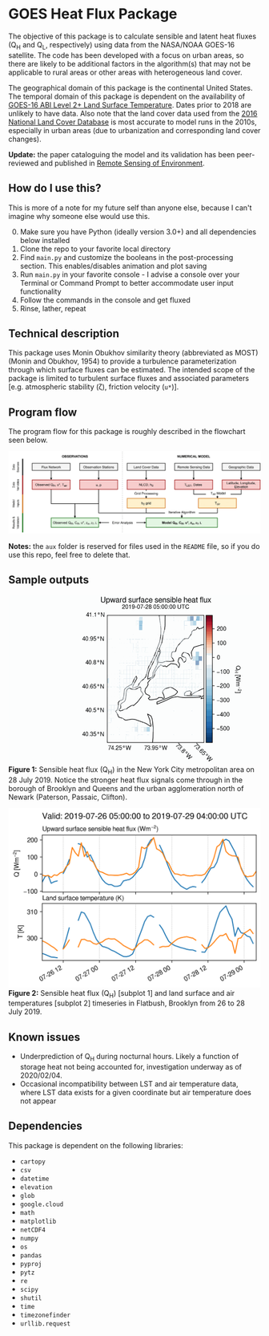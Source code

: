 # GOES Heat Flux Package
The objective of this package is to calculate sensible and latent heat fluxes (Q<sub>H</sub> and Q<sub>L</sub>, respectively) using data from the NASA/NOAA GOES-16 satellite. The code has been developed with a focus on urban areas, so there are likely to be additional factors in the algorithm(s) that may not be applicable to rural areas or other areas with heterogeneous land cover.

The geographical domain of this package is the continental United States. The temporal domain of this package is dependent on the availability of [GOES-16 ABI Level 2+ Land Surface Temperature](https://console.cloud.google.com/storage/browser/gcp-public-data-goes-16/ABI-L2-LSTC). Dates prior to 2018 are unlikely to have data. Also note that the land cover data used from the [2016 National Land Cover Database](https://www.mrlc.gov/data/nlcd-2016-land-cover-conus) is most accurate to model runs in the 2010s, especially in urban areas (due to urbanization and corresponding land cover changes).

**Update:** the paper cataloguing the model and its validation has been peer-reviewed and published in [Remote Sensing of Environment](https://doi.org/10.1016/j.rse.2021.112880).

## How do I use this?
This is more of a note for my future self than anyone else, because I can't imagine why someone else would use this.

0. Make sure you have Python (ideally version 3.0+) and all dependencies below installed
1. Clone the repo to your favorite local directory
2. Find `main.py` and customize the booleans in the post-processing section. This enables/disables animation and plot saving
3. Run `main.py` in your favorite console - I advise a console over your Terminal or Command Prompt to better accommodate user input functionality
4. Follow the commands in the console and get fluxed
5. Rinse, lather, repeat

## Technical description
This package uses Monin Obukhov similarity theory (abbreviated as MOST) (Monin and Obukhov, 1954) to provide a turbulence parameterization through which surface fluxes can be estimated. The intended scope of the package is limited to turbulent surface fluxes and associated parameters [e.g. atmospheric stability (&zeta;), friction velocity (`u*`)].

## Program flow
The program flow for this package is roughly described in the flowchart seen below. 

![GOES Heat Flux Package Flowchart](https://github.com/mr-gabrielrios/goes_heat_flux/blob/main/aux/goes_heat_flux_product_flowchart.png)

**Notes:** the `aux` folder is reserved for files used in the `README` file, so if you do use this repo, feel free to delete that.

## Sample outputs

![GOES Heat Flux Heatmap](https://github.com/mr-gabrielrios/goes_heat_flux/blob/main/aux/41.1_-74.35_40.3_-73.55_s2019-07-28%2005:00:00_e2019-07-29%2004:00:00.gif)
**Figure 1:** Sensible heat flux (Q<sub>H</sub>) in the New York City metropolitan area on 28 July 2019. Notice the stronger heat flux signals come through in the borough of Brooklyn and Queens and the urban agglomeration north of Newark (Paterson, Passaic, Clifton).

![GOES Heat Flux Timeseries](https://github.com/mr-gabrielrios/goes_heat_flux/blob/main/aux/timeseries_example.png)
**Figure 2:** Sensible heat flux (Q<sub>H</sub>) [subplot 1] and land surface and air temperatures [subplot 2] timeseries in Flatbush, Brooklyn from 26 to 28 July 2019.

## Known issues
* Underprediction of Q<sub>H</sub> during nocturnal hours. Likely a function of storage heat not being accounted for, investigation underway as of 2020/02/04.
* Occasional incompatibility between LST and air temperature data, where LST data exists for a given coordinate but air temperature does not appear

## Dependencies
This package is dependent on the following libraries:
* `cartopy`
* `csv`
* `datetime`
* `elevation`
* `glob`
* `google.cloud`
* `math`
* `matplotlib`
* `netCDF4`
* `numpy`
* `os`
* `pandas`
* `pyproj`
* `pytz`
* `re`
* `scipy`
* `shutil`
* `time`
* `timezonefinder`
* `urllib.request`
